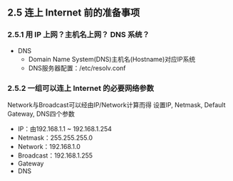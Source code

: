 ## 2.5 连上 Internet 前的准备事项

### 2.5.1 用 IP 上网？主机名上网？ DNS 系统？

* DNS
  * Domain Name System(DNS)主机名(Hostname)对应IP系统
  * DNS服务器配置：/etc/resolv.conf

### 2.5.2 一组可以连上 Internet 的必要网络参数

Network与Broadcast可以经由IP/Network计算而得
设置IP, Netmask, Default Gateway, DNS四个参数

* IP：由192.168.1.1 ~ 192.168.1.254
* Netmask：255.255.255.0
* Network：192.168.1.0
* Broadcast：192.168.1.255
* Gateway
* DNS
